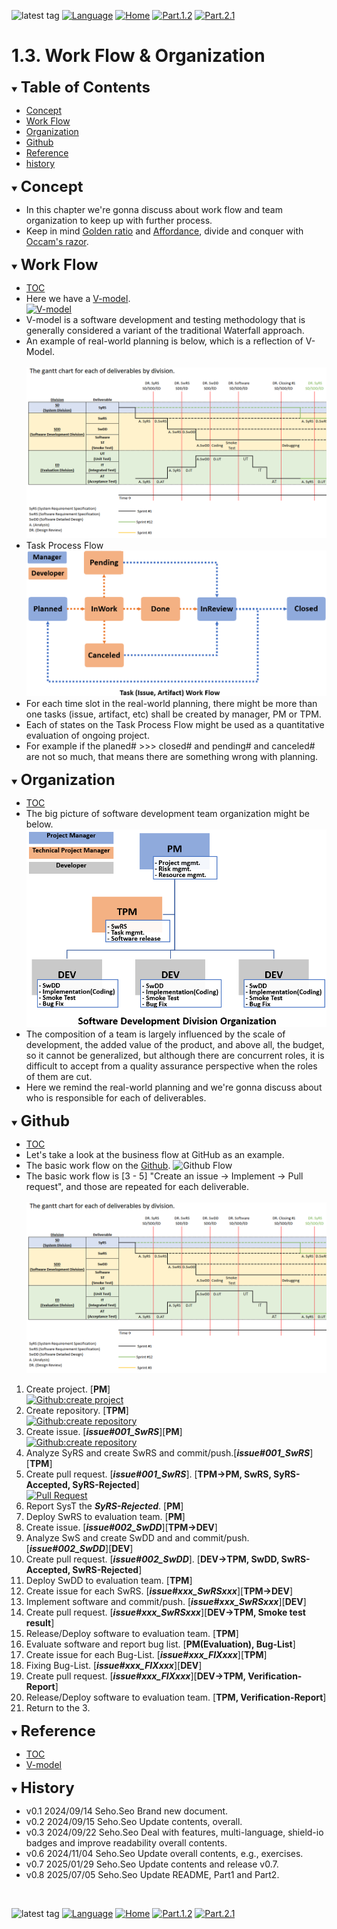 ![latest tag](https://img.shields.io/github/v/tag/gtuja/CSC_MS.svg?color=brightgreen)
[![Language](https://img.shields.io/badge/Language-%E6%97%A5%E6%9C%AC%E8%AA%9E-brightgreen)](https://github.com/gtuja/CSC_MS/blob/main/Part1/3.ProcessAndOrganization.md)
[![Home](https://img.shields.io/badge/Home-Readme-brightgreen)](https://github.com/gtuja/CSC_MS/blob/main/README_en.md)
[![Part.1.2](https://img.shields.io/badge/Prev-Part.1.2-brightgreen)](https://github.com/gtuja/CSC_MS/blob/main/Part1/2.Hello%20MCU_en.md)
[![Part.2.1](https://img.shields.io/badge/Next-Part.2.1-brightgreen)](https://github.com/gtuja/CSC_MS/blob/main/Part2/1.RequirementAnalysis_en.md)

# 1.3. Work Flow & Organization

<div id="toc"></div>
<details open>
<summary><font size="5"><b>Table of Contents</b></font></summary>

- [Concept](#Concept)
- [Work Flow](#Work_Flow)
- [Organization](#Organization)
- [Github](#Github)
- [Reference](#Reference)
- [history](#history)

</details>

<div id="Concept"></div>
<details open>
<summary><font size="5"><b>Concept</b></font></summary>

- In this chapter we're gonna discuss about work flow and team organization to keep up with further process.
- Keep in mind [Golden ratio](https://en.m.wikipedia.org/wiki/Golden_ratio) and [Affordance](https://en.m.wikipedia.org/wiki/Affordance), divide and conquer with [Occam's razor](https://en.m.wikipedia.org/wiki/Occam%27s_razor). 
</details>

<div id="Work_Flow"></div>
<details open>
<summary><font size="5"><b>Work Flow</b></font></summary>

- [TOC](#toc)
- Here we have a [V-model](https://kruschecompany.com/v-model-software-development-methodology/).<br>
[![V-model](https://kruschecompany.com/wp-content/uploads/2021/09/V-model-for-software-development-infographic-diagram.png)](https://kruschecompany.com/v-model-software-development-methodology/)
- V-model is a software development and testing methodology that is generally considered a variant of the traditional Waterfall approach. 
- An example of real-world planning is below, which is a reflection of V-Model.<br><br>
![gantt_chart_deliverables_by_division](https://github.com/gtuja/CSC_MS/blob/main/Resources/Part1/Part1_gantt_chart_deliverables_by_division.png)<br>
- Task Process Flow<br>
![TaskWorkFlow](https://github.com/gtuja/CSC_MS/blob/main/Resources/Part1/Part1_TaskWorkFlow.png)<br>
- For each time slot in the real-world planning, there might be more than one tasks (issue, artifact, etc) shall be created by manager, PM or TPM.
- Each of states on the Task Process Flow might be used as a quantitative evaluation of ongoing project.
- For example if the planed# >>> closed# and pending# and canceled# are not so much, that means there are something wrong with planning.
</details>

<div id="Organization"></div>
<details open>
<summary><font size="5"><b>Organization</b></font></summary>

- [TOC](#toc)
- The big picture of software development team organization might be below.<br>
![SDD-Organization](https://github.com/gtuja/CSC_MS/blob/main/Resources/Part1/Part1_SoftwareDevelopmentOrganization.png)<br>
- The composition of a team is largely influenced by the scale of development, the added value of the product, and above all, the budget, so it cannot be generalized, but although there are concurrent roles, it is difficult to accept from a quality assurance perspective when the roles of them are cut.
- Here we remind the real-world planning and we're gonna discuss about who is responsible for each of deliverables.
</details>

<div id="Github"></div>
<details open>
<summary><font size="5"><b>Github</b></font></summary>

- [TOC](#toc)
- Let's take a look at the business flow at GitHub as an example.
- The basic work flow on the [Github](https://github.com/).
![Github Flow](https://user-images.githubusercontent.com/6351798/48032310-63842400-e114-11e8-8db0-06dc0504dcb5.png)
- The basic work flow is [3 - 5] "Create an issue -> Implement -> Pull request", and those are repeated for each deliverable.
<br><br>
![gantt_chart_deliverables_by_division](https://github.com/gtuja/CSC_MS/blob/main/Resources/Part1/Part1_gantt_chart_deliverables_by_division.png)<br>

1. Create project. [**PM**]<br>
[![Github:create project](https://docs.github.com/assets/cb-4169/mw-1440/images/help/projects-v2/tab-projects.webp)](https://docs.github.com/en/issues/planning-and-tracking-with-projects/creating-projects/creating-a-project)
2. Create repository. [**TPM**]<br>
[![Github:create repository](https://docs.github.com/assets/cb-29762/mw-1440/images/help/repository/repo-create-global-nav-update.webp)](https://docs.github.com/en/repositories/creating-and-managing-repositories/creating-a-new-repository)
3. Create issue. [***issue#001_SwRS***][**PM**]<br>
[![Github:create repository](https://docs.github.com/assets/cb-51267/mw-1440/images/help/repository/repo-tabs-issues-global-nav-update.webp)](https://docs.github.com/en/issues/tracking-your-work-with-issues/creating-an-issue)
4. Analyze SyRS and create SwRS and commit/push.[***issue#001_SwRS***][**TPM**]<br>
5. Create pull request. [***issue#001_SwRS***]. [**TPM->PM, SwRS, SyRS-Accepted, SyRS-Rejected**]<br>
[![Pull Request](https://docs.github.com/assets/cb-34097/mw-1440/images/help/pull_requests/pull-request-compare-pull-request.webp)](https://docs.github.com/en/pull-requests/collaborating-with-pull-requests/proposing-changes-to-your-work-with-pull-requests/creating-a-pull-request)
6. Report SysT the ***SyRS-Rejected***. [**PM**]
7. Deploy SwRS to evaluation team. [**PM**]
8. Create issue. [***issue#002_SwDD***][**TPM->DEV**]
9. Analyze SwS and create SwDD and and commit/push. [***issue#002_SwDD***][**DEV**]
10. Create pull request. [***issue#002_SwDD***]. [**DEV->TPM, SwDD, SwRS-Accepted, SwRS-Rejected**]
11. Deploy SwDD to evaluation team. [**TPM**]
12. Create issue for each SwRS. [***issue#xxx_SwRSxxx***][**TPM->DEV**]
13. Implement software and commit/push. [***issue#xxx_SwRSxxx***][**DEV**]
14. Create pull request. [***issue#xxx_SwRSxxx***][**DEV->TPM, Smoke test result**]
15. Release/Deploy software to evaluation team. [**TPM**]
16. Evaluate software and report bug list. [**PM(Evaluation), Bug-List**]
17. Create issue for each Bug-List. [***issue#xxx_FIXxxx***][**TPM**]
18. Fixing Bug-List. [***issue#xxx_FIXxxx***][**DEV**]
19. Create pull request. [***issue#xxx_FIXxxx***][**DEV->TPM, Verification-Report**]
20. Release/Deploy software to evaluation team. [**TPM, Verification-Report**]
21. Return to the 3.
</details>

<div id="Reference"></div>
<details open>
<summary><font size="5"><b>Reference</b></font></summary>

- [TOC](#toc)
- [V-model](https://kruschecompany.com/v-model-software-development-methodology/)
</details>

<div id="history"></div>
<details open>
<summary><font size="5"><b>History</b></font></summary> 

- v0.1 2024/09/14 Seho.Seo Brand new document.
- v0.2 2024/09/15 Seho.Seo Update contents, overall.
- v0.3 2024/09/22 Seho.Seo Deal with features, multi-language, shield-io badges and improve readability overall contents.
- v0.6 2024/11/04 Seho.Seo Update overall contents, e.g., exercises.
- v0.7 2025/01/29 Seho.Seo Update contents and release v0.7.
- v0.8 2025/07/05 Seho.Seo Update README, Part1 and Part2.
</details>
<br>

![latest tag](https://img.shields.io/github/v/tag/gtuja/CSC_MS.svg?color=brightgreen)
[![Language](https://img.shields.io/badge/Language-%E6%97%A5%E6%9C%AC%E8%AA%9E-brightgreen)](https://github.com/gtuja/CSC_MS/blob/main/Part1/3.ProcessAndOrganization.md)
[![Home](https://img.shields.io/badge/Home-Readme-brightgreen)](https://github.com/gtuja/CSC_MS/blob/main/README_en.md)
[![Part.1.2](https://img.shields.io/badge/Prev-Part.1.2-brightgreen)](https://github.com/gtuja/CSC_MS/blob/main/Part1/2.Hello%20MCU_en.md)
[![Part.2.1](https://img.shields.io/badge/Next-Part.2.1-brightgreen)](https://github.com/gtuja/CSC_MS/blob/main/Part2/1.RequirementAnalysis_en.md)